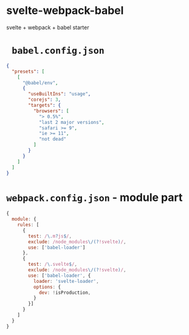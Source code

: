 # svelte-webpack-babel
svelte + webpack + babel starter

# ` babel.config.json`
````json
{
  "presets": [
    [
      "@babel/env",
      {
        "useBuiltIns": "usage",
        "corejs": 3,
        "targets": {
          "browsers": [
            "> 0.5%",
            "last 2 major versions",
            "safari >= 9",
            "ie >= 11",
            "not dead"
          ]
        }
      }
    ]
  ]
}
````

# `webpack.config.json` - module part
```js
{
  module: {
    rules: [
      {
        test: /\.m?js$/,
        exclude: /node_modules\/(?!svelte)/,
        use: ['babel-loader']
      },
      {
        test: /\.svelte$/,
        exclude: /node_modules\/(?!svelte)/,
        use: ['babel-loader', {
          loader: 'svelte-loader',
          options: {
            dev: !isProduction,
          }
        }]
      }
    ]
  }
}
```
